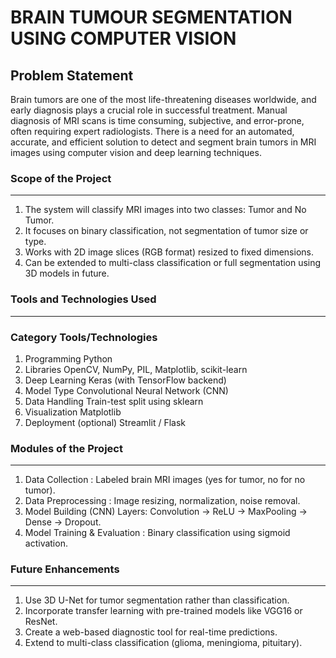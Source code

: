 # BRAIN TUMOUR SEGMENTATION USING COMPUTER VISION 
 
## Problem Statement 

Brain tumors are one of the most life-threatening diseases worldwide, and early 
diagnosis plays a crucial role in successful treatment. Manual diagnosis of MRI scans is time
consuming, subjective, and error-prone, often requiring expert radiologists. There is a need 
for an automated, accurate, and efficient solution to detect and segment brain tumors in MRI 
images using computer vision and deep learning techniques.

### Scope of the Project 
---
1. The system will classify MRI images into two classes: Tumor and No Tumor. 
2. It focuses on binary classification, not segmentation of tumor size or type. 
3. Works with 2D image slices (RGB format) resized to fixed dimensions. 
4. Can be extended to multi-class classification or full segmentation using 3D models in 
future. 

### Tools and Technologies Used 
---
### Category Tools/Technologies 

1. Programming Python 
2. Libraries OpenCV, NumPy, PIL, Matplotlib, scikit-learn 
3. Deep Learning Keras (with TensorFlow backend) 
4. Model Type Convolutional Neural Network (CNN) 
5. Data Handling Train-test split using sklearn 
6. Visualization Matplotlib 
7. Deployment (optional) Streamlit / Flask 

### Modules of the Project 
---
1. Data Collection : Labeled brain MRI images (yes for tumor, no for no tumor). 
2. Data Preprocessing : Image resizing, normalization, noise removal. 
3. Model Building (CNN) Layers: Convolution → ReLU → MaxPooling → Dense → Dropout. 
4. Model Training & Evaluation : Binary classification using sigmoid activation. 


### Future Enhancements 
---
1. Use 3D U-Net for tumor segmentation rather than classification. 
2. Incorporate transfer learning with pre-trained models like VGG16 or ResNet. 
3. Create a web-based diagnostic tool for real-time predictions. 
4. Extend to multi-class classification (glioma, meningioma, pituitary). 
